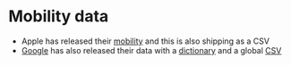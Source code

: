 # Mobility data

- Apple has released their [mobility](https://www.apple.com/covid19/mobility) and
this is also shipping as a CSV
- [Google](https://www.google.com/covid19/mobility/) has also released their data with a [dictionary](https://www.google.com/covid19/mobility/data_documentation.html?hl=en) and a global [CSV](https://www.gstatic.com/covid19/mobility/Global_Mobility_Report.csv?cachebust=6d352e35dcffafce)
